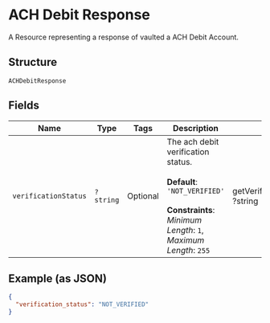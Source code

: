 
# ACH Debit Response

A Resource representing a response of vaulted a ACH Debit Account.

## Structure

`ACHDebitResponse`

## Fields

| Name | Type | Tags | Description | Getter | Setter |
|  --- | --- | --- | --- | --- | --- |
| `verificationStatus` | `?string` | Optional | The ach debit verification status.<br><br>**Default**: `'NOT_VERIFIED'`<br><br>**Constraints**: *Minimum Length*: `1`, *Maximum Length*: `255` | getVerificationStatus(): ?string | setVerificationStatus(?string verificationStatus): void |

## Example (as JSON)

```json
{
  "verification_status": "NOT_VERIFIED"
}
```

